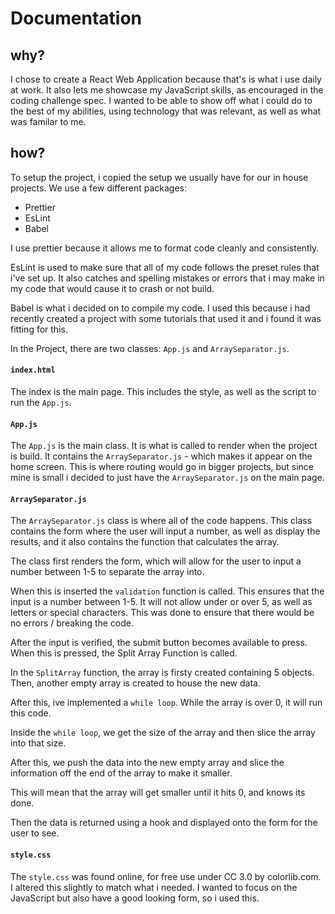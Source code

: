 # Documentation

## **why?**

I chose to create a React Web Application because that's is what i use daily at work. It also lets me showcase my JavaScript skills, as encouraged in the coding challenge spec. I wanted to be able to show off what i could do to the best of my abilities, using technology that was relevant, as well as what was familar to me.

## **how?**

To setup the project, i copied the setup we usually have for our in house projects. We use a few different packages:

- Prettier
- EsLint
- Babel

I use prettier because it allows me to format code cleanly and consistently.

EsLint is used to make sure that all of my code follows the preset rules that i've set up. It also catches and spelling mistakes or errors that i may make in my code that would cause it to crash or not build.

Babel is what i decided on to compile my code. I used this because i had recently created a project with some tutorials that used it and i found it was fitting for this.

In the Project, there are two classes: `App.js` and `ArraySeparator.js`.

#### `index.html`

The index is the main page. This includes the style, as well as the script to run the `App.js`.

#### `App.js`

The `App.js` is the main class. It is what is called to render when the project is build. It contains the `ArraySeparator.js` - which makes it appear on the home screen. This is where routing would go in bigger projects, but since mine is small i decided to just have the `ArraySeparator.js` on the main page.

#### `ArraySeparator.js`

The `ArraySeparator.js` class is where all of the code happens. This class contains the form where the user will input a number, as well as display the results, and it also contains the function that calculates the array.

The class first renders the form, which will allow for the user to input a number between 1-5 to separate the array into.

When this is inserted the `validation` function is called. This ensures that the input is a number between 1-5. It will not allow under or over 5, as well as letters or special characters. This was done to ensure that there would be no errors / breaking the code.

After the input is verified, the submit button becomes available to press. When this is pressed, the Split Array Function is called.

In the `SplitArray` function, the array is firsty created containing 5 objects. Then, another empty array is created to house the new data.

After this, ive implemented a `while loop`. While the array is over 0, it will run this code.

Inside the `while loop`, we get the size of the array and then slice the array into that size.

After this, we push the data into the new empty array and slice the information off the end of the array to make it smaller.

This will mean that the array will get smaller until it hits 0, and knows its done.

Then the data is returned using a hook and displayed onto the form for the user to see.

#### `style.css`

The `style.css` was found online, for free use under CC 3.0 by colorlib.com. I altered this slightly to match what i needed. I wanted to focus on the JavaScript but also have a good looking form, so i used this.
